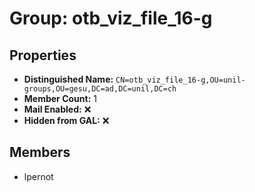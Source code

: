 # Group: otb_viz_file_16-g

## Properties

- **Distinguished Name:** `CN=otb_viz_file_16-g,OU=unil-groups,OU=gesu,DC=ad,DC=unil,DC=ch`
- **Member Count:** 1
- **Mail Enabled:** ❌
- **Hidden from GAL:** ❌

## Members

- lpernot
